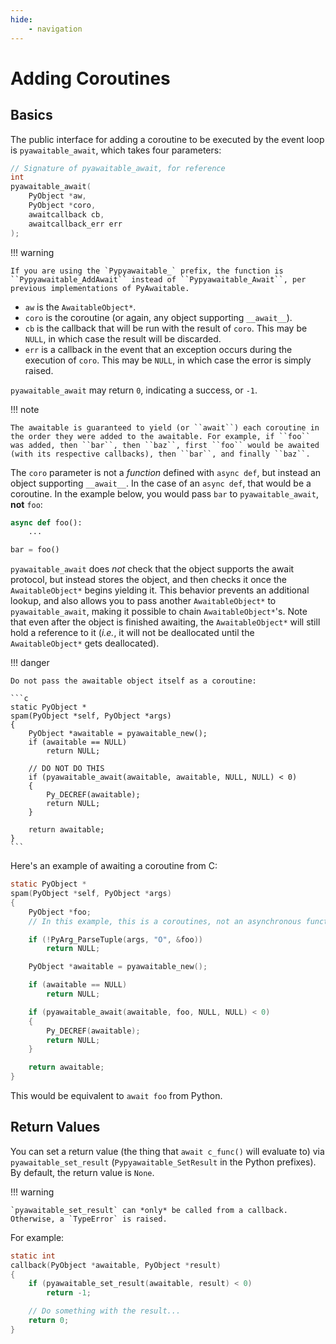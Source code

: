 ```yaml
---
hide:
    - navigation
---
```


# Adding Coroutines

## Basics

The public interface for adding a coroutine to be executed by the event loop is `pyawaitable_await`, which takes four parameters:

```c
// Signature of pyawaitable_await, for reference
int
pyawaitable_await(
    PyObject *aw,
    PyObject *coro,
    awaitcallback cb,
    awaitcallback_err err
);
```

!!! warning

    If you are using the `Pypyawaitable_` prefix, the function is ``Pypyawaitable_AddAwait`` instead of ``Pypyawaitable_Await``, per previous implementations of PyAwaitable.

-   `aw` is the `AwaitableObject*`.
-   `coro` is the coroutine (or again, any object supporting `__await__`).
-   `cb` is the callback that will be run with the result of `coro`. This may be `NULL`, in which case the result will be discarded.
-   `err` is a callback in the event that an exception occurs during the execution of `coro`. This may be `NULL`, in which case the error is simply raised.

`pyawaitable_await` may return `0`, indicating a success, or `-1`.

!!! note

    The awaitable is guaranteed to yield (or ``await``) each coroutine in the order they were added to the awaitable. For example, if ``foo`` was added, then ``bar``, then ``baz``, first ``foo`` would be awaited (with its respective callbacks), then ``bar``, and finally ``baz``.

The `coro` parameter is not a _function_ defined with `async def`, but instead an object supporting `__await__`. In the case of an `async def`, that would be a coroutine. In the example below, you would pass `bar` to `pyawaitable_await`, **not** `foo`:

```py
async def foo():
    ...

bar = foo()
```

`pyawaitable_await` does _not_ check that the object supports the await protocol, but instead stores the object, and then checks it once the `AwaitableObject*` begins yielding it. This behavior prevents an additional lookup, and also allows you to pass another `AwaitableObject*` to `pyawaitable_await`, making it possible to chain `AwaitableObject*`'s. Note that even after the object is finished awaiting, the `AwaitableObject*` will still hold a reference to it (_i.e._, it will not be deallocated until the `AwaitableObject*` gets deallocated).

!!! danger

    Do not pass the awaitable object itself as a coroutine:

    ```c
    static PyObject *
    spam(PyObject *self, PyObject *args)
    {
        PyObject *awaitable = pyawaitable_new();
        if (awaitable == NULL)
            return NULL;

        // DO NOT DO THIS
        if (pyawaitable_await(awaitable, awaitable, NULL, NULL) < 0)
        {
            Py_DECREF(awaitable);
            return NULL;
        }

        return awaitable;
    }
    ```

Here's an example of awaiting a coroutine from C:

```c
static PyObject *
spam(PyObject *self, PyObject *args)
{
    PyObject *foo;
    // In this example, this is a coroutines, not an asynchronous function

    if (!PyArg_ParseTuple(args, "O", &foo))
        return NULL;

    PyObject *awaitable = pyawaitable_new();

    if (awaitable == NULL)
        return NULL;

    if (pyawaitable_await(awaitable, foo, NULL, NULL) < 0)
    {
        Py_DECREF(awaitable);
        return NULL;
    }

    return awaitable;
}
```

This would be equivalent to `await foo` from Python.

## Return Values

You can set a return value (the thing that `await c_func()` will evaluate to) via `pyawaitable_set_result` (`Pypyawaitable_SetResult` in the Python prefixes). By default, the return value is `None`.

!!! warning

    `pyawaitable_set_result` can *only* be called from a callback. Otherwise, a `TypeError` is raised.

For example:

```c
static int
callback(PyObject *awaitable, PyObject *result)
{
    if (pyawaitable_set_result(awaitable, result) < 0)
        return -1;

    // Do something with the result...
    return 0;
}
```
